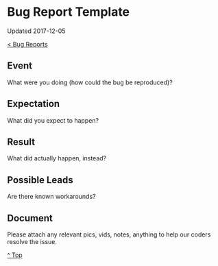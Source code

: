 # Bug Report Template

Updated 2017-12-05

[< Bug Reports][0]

## Event

What were you doing (how could the bug be reproduced)?

## Expectation

What did you expect to happen?

## Result

What did actually happen, instead?

## Possible Leads

Are there known workarounds?

## Document

Please attach any relevant pics, vids, notes, anything to help our coders resolve the issue.

[^ Top][99]

[0]: ../README.md
[99]: bug-report-template.md

